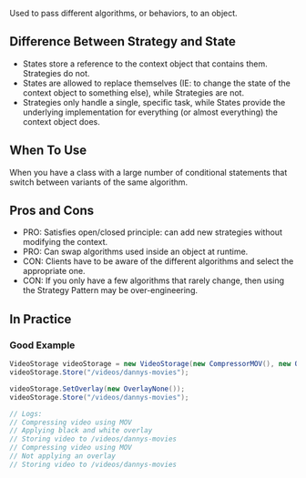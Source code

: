 Used to pass different algorithms, or behaviors, to an object.

## Difference Between Strategy and State

- States store a reference to the context object that contains them. Strategies do not.
- States are allowed to replace themselves (IE: to change the state of the context object to something else), while Strategies are not.
- Strategies only handle a single, specific task, while States provide the underlying implementation for everything (or almost everything) the context object does.

## When To Use

When you have a class with a large number of conditional statements that switch between variants of the same algorithm.

## Pros and Cons

- PRO: Satisfies open/closed principle: can add new strategies without modifying the
  context.
- PRO: Can swap algorithms used inside an object at runtime.
- CON: Clients have to be aware of the different algorithms and select the
  appropriate one.
- CON: If you only have a few algorithms that rarely change, then using the Strategy
  Pattern may be over-engineering.

## In Practice

### Good Example

```cs
VideoStorage videoStorage = new VideoStorage(new CompressorMOV(), new OverlayBlackAndWhite());
videoStorage.Store("/videos/dannys-movies");

videoStorage.SetOverlay(new OverlayNone());
videoStorage.Store("/videos/dannys-movies");

// Logs:
// Compressing video using MOV
// Applying black and white overlay
// Storing video to /videos/dannys-movies
// Compressing video using MOV
// Not applying an overlay
// Storing video to /videos/dannys-movies
```
